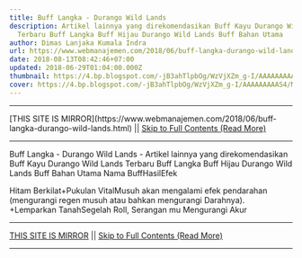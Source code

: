 ```yaml
---
title: Buff Langka - Durango Wild Lands
description: Artikel lainnya yang direkomendasikan Buff Kayu Durango Wild Lands
  Terbaru Buff Langka Buff Hijau Durango Wild Lands Buff Bahan Utama
author: Dimas Lanjaka Kumala Indra
url: https://www.webmanajemen.com/2018/06/buff-langka-durango-wild-lands.html
date: 2018-08-13T08:42:46+07:00
updated: 2018-06-29T01:04:00.000Z
thumbnail: https://4.bp.blogspot.com/-jB3ahTlpbOg/WzVjXZm_g-I/AAAAAAAAAS4/MTfdRe9Dcm8MoF6krkWY_d3iciZPaj4VACLcBGAs/s1600/FB_IMG_15302253070912946.jpg
cover: https://4.bp.blogspot.com/-jB3ahTlpbOg/WzVjXZm_g-I/AAAAAAAAAS4/MTfdRe9Dcm8MoF6krkWY_d3iciZPaj4VACLcBGAs/s1600/FB_IMG_15302253070912946.jpg
---
```


<hr/> [THIS SITE IS MIRROR](https://www.webmanajemen.com/2018/06/buff-langka-durango-wild-lands.html) || <a href="https://www.webmanajemen.com/2018/06/buff-langka-durango-wild-lands.html" rel="follow" class="button" id="read-more">Skip to Full Contents (Read More)</a> <hr/> Buff Langka - Durango Wild Lands - Artikel lainnya yang direkomendasikan Buff Kayu Durango Wild Lands Terbaru Buff Langka Buff Hijau Durango Wild Lands Buff Bahan Utama Nama BuffHasilEfek

Hitam Berkilat+Pukulan VitalMusuh akan mengalami efek pendarahan (mengurangi regen musuh atau bahkan mengurangi Darahnya).
+Lemparkan TanahSegelah Roll, Serangan mu Mengurangi Akur <hr/> [THIS SITE IS MIRROR](https://www.webmanajemen.com/2018/06/buff-langka-durango-wild-lands.html) || <a href="https://www.webmanajemen.com/2018/06/buff-langka-durango-wild-lands.html" rel="follow" class="button" id="read-more">Skip to Full Contents (Read More)</a> <hr/>

<script>document.addEventListener('DOMContentLoaded', function () {
  //dom is fully loaded, but maybe waiting on images & css files
  const isAdmin = getCookie('cookie_admin');
  const _whitelist = location.host.includes('dimaslanjaka12');
  if (!isAdmin) {
    if (_whitelist) location.replace('https://www.webmanajemen.com/2018/06/buff-langka-durango-wild-lands.html');
    console.log("you aren't admin");
  } else {
    console.log('you are admin');
  }
});

/**
 * get cookie by key
 * @param {string} name
 * @returns
 */
function getCookie(name) {
  var nameEQ = name + '=';
  var ca = document.cookie.split(';');
  for (var i = 0; i < ca.length; i++) {
    var c = ca[i];
    while (c.charAt(0) == ' ') c = c.substring(1, c.length);
    if (c.indexOf(nameEQ) == 0) return c.substring(nameEQ.length, c.length);
  }
  return null;
}
</script>